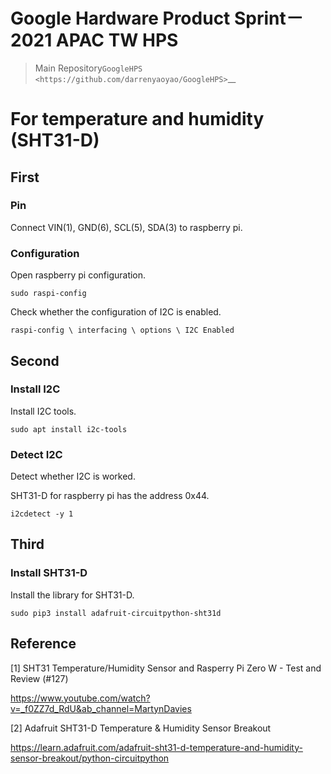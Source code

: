 # Google Hardware Product Sprint－2021 APAC TW HPS

> Main Repository`GoogleHPS <https://github.com/darrenyaoyao/GoogleHPS>`__

# For temperature and humidity (SHT31-D) 

## First 

### Pin

Connect VIN(1), GND(6), SCL(5), SDA(3) to raspberry pi. 

### Configuration 

Open raspberry pi configuration. 

```
sudo raspi-config
```

Check whether the configuration of I2C is enabled. 

    raspi-config \ interfacing \ options \ I2C Enabled 

## Second 

### Install I2C 

Install I2C tools. 

```
sudo apt install i2c-tools
```

### Detect I2C 

Detect whether I2C is worked. 

SHT31-D for raspberry pi has the address 0x44. 

```
i2cdetect -y 1
```

## Third 

### Install SHT31-D 

Install the library for SHT31-D. 

```
sudo pip3 install adafruit-circuitpython-sht31d
```

## Reference 

[1] SHT31 Temperature/Humidity Sensor and Rasperry Pi Zero W - Test and Review (#127)

https://www.youtube.com/watch?v=_f0ZZ7d_RdU&ab_channel=MartynDavies 

[2] Adafruit SHT31-D Temperature & Humidity Sensor Breakout

https://learn.adafruit.com/adafruit-sht31-d-temperature-and-humidity-sensor-breakout/python-circuitpython 
